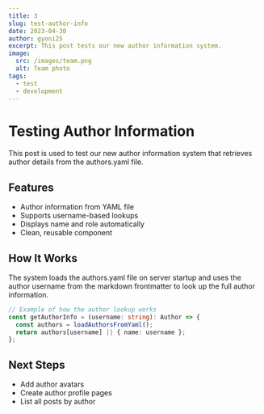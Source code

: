 ```yaml
---
title: 3
slug: test-author-info
date: 2023-04-30
author: gyoni25
excerpt: This post tests our new author information system.
image:
  src: /images/team.png
  alt: Team photo
tags:
  - test
  - development
---
```


# Testing Author Information

This post is used to test our new author information system that retrieves author details from the authors.yaml file.

## Features

- Author information from YAML file
- Supports username-based lookups
- Displays name and role automatically
- Clean, reusable component

## How It Works

The system loads the authors.yaml file on server startup and uses the author username from the markdown frontmatter to look up the full author information.

```typescript
// Example of how the author lookup works
const getAuthorInfo = (username: string): Author => {
  const authors = loadAuthorsFromYaml();
  return authors[username] || { name: username };
};
```

## Next Steps

- Add author avatars
- Create author profile pages
- List all posts by author
